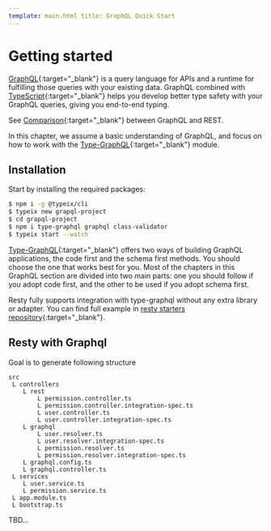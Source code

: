 ```yaml
---
template: main.html title: GraphQL Quick Start
---
```


# Getting started

[GraphQL](https://graphql.org/){:target="_blank"}  is a query language for APIs and a runtime for fulfilling those
queries with your existing data. GraphQL combined with [TypeScript](https://www.typescriptlang.org/){:target="_blank"}
helps you develop better type safety with your GraphQL queries, giving you end-to-end typing.

See [Comparison](https://dev-blog.apollodata.com/graphql-vs-rest-5d425123e34b){:target="_blank"} between GraphQL and
REST.

In this chapter, we assume a basic understanding of GraphQL, and focus on how to work with
the [Type-GraphQL](https://typegraphql.com/){:target="_blank"} module.

## Installation

Start by installing the required packages:

```bash
$ npm i -g @typeix/cli
$ typeix new grapql-project
$ cd grapql-project
$ npm i type-graphql graphql class-validator
$ typeix start --watch
```

[Type-GraphQL](https://typegraphql.com/){:target="_blank"} offers two ways of building GraphQL applications, the code
first and the schema first methods. You should choose the one that works best for you. Most of the chapters in this
GraphQL section are divided into two main parts:
one you should follow if you adopt code first, and the other to be used if you adopt schema first.

Resty fully supports integration with type-graphql without any extra library or adapter.
You can find full example
in [resty starters repository](https://github.com/typeix/resty-starters/tree/master/graphql-typeorm-sql){:target="_blank"}.

## Resty with Graphql
Goal is to generate following structure
```text
src
 L controllers
    L rest
        L permission.controller.ts
        L permission.controller.integration-spec.ts
        L user.controller.ts
        L user.controller.integration-spec.ts
    L graphql
        L user.resolver.ts
        L user.resolver.integration-spec.ts
        L permission.resolver.ts
        L permission.resolver.integration-spec.ts
    L graphql.config.ts
    L graphql.controller.ts
 L services
    L user.service.ts
    L permission.service.ts
 L app.module.ts
 L bootstrap.ts
```


TBD...
